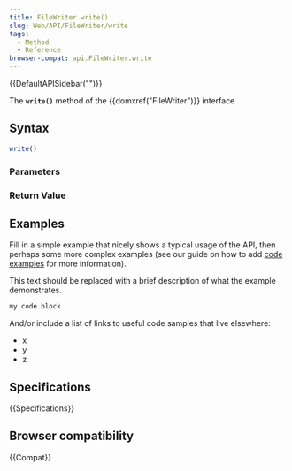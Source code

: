 ```yaml
---
title: FileWriter.write()
slug: Web/API/FileWriter/write
tags:
  - Method
  - Reference
browser-compat: api.FileWriter.write
---
```

{{DefaultAPISidebar("")}}

The **`write()`** method of the {{domxref("FileWriter")}} interface 

## Syntax

```js
write()
```

### Parameters



### Return Value



## Examples

Fill in a simple example that nicely shows a typical usage of the API, then perhaps some more complex examples (see our guide on how to add [code examples](/en-US/docs/MDN/Contribute/Structures/Code_examples) for more information).

This text should be replaced with a brief description of what the example demonstrates.

```js
my code block
```

And/or include a list of links to useful code samples that live elsewhere:

*   x
*   y
*   z

## Specifications

{{Specifications}}

## Browser compatibility

{{Compat}}

